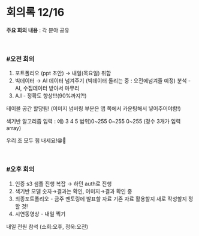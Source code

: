 # 회의록 12/16

**주요 회의 내용** :  각 분야 공유

<br>

### #오전 회의

1. 포트폴리오 (ppt 초안) → 내일(목요일) 취합
2. 빅데이터 → AI 데이터 넘겨주기 (빅데이터 돌리는 중 : 오전에넘겨줄 예정) 분석 - AI, 수집데이터 받아서 마무리
3. A.I - 정확도 향상!!!(90%까지?!)

테이블 공간 할당됨! (이미지 넘버링 부분은 앱 쪽에서 카운팅해서 넣어주어야함!)

색기반 알고리즘 입력 : 예) 3 4 5 범위)0~255 0~255 0~255 (정수 3개가 입력 array)

우리 조 모두 힘 내세요!😁👏

<br>

### #오후 회의

1. 인증 s3 샘플 진행 복잡 → 하던 auth로 진행
2. 색기반 모델 숫자→결과는 확인, 이미지→결과 확인 중
3. 최종포트폴리오 - 금주 멘토링에 발표할 자료 기존 자료 활용할지 새로 작성할지 정할 것!
4. 시연동영상 - 내일 찍기

내일 전원 참석 (소희:오후, 정욱:오전)